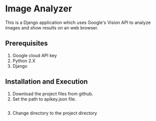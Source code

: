 # Image Analyzer
This is a Django application which uses Google's Vision API to analyze images and show results on an web browser.

## Prerequisites
1. Google cloud API key
2. Python 2.X
3. Django

## Installation and Execution
1. Download the project files from github.
2. Set the path to apikey.json file.
```

```
3. Change directory to the project directory 
